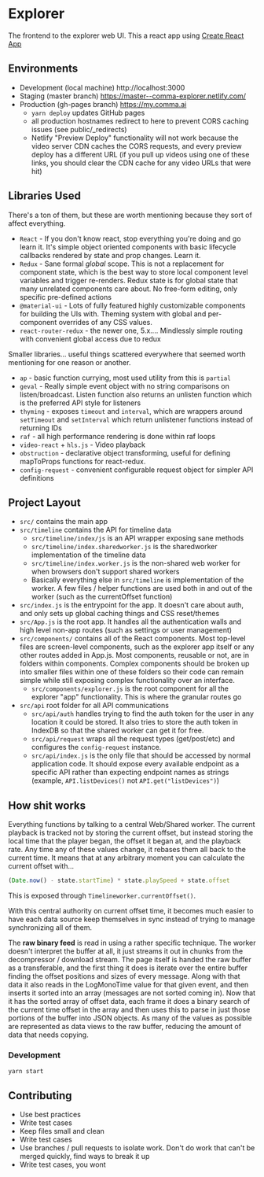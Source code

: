 # Explorer
The frontend to the explorer web UI. This a react app using [Create React App](https://github.com/facebookincubator/create-react-app)

## Environments
 * Development (local machine) http://localhost:3000
 * Staging (master branch) https://master--comma-explorer.netlify.com/
 * Production (gh-pages branch) https://my.comma.ai
   * `yarn deploy` updates GitHub pages
   * all production hostnames redirect to here to prevent CORS caching issues (see public/_redirects)
   * Netlify "Preview Deploy" functionality will not work because the video server CDN caches the CORS requests, and every preview deploy has a different URL (if you pull up videos using one of these links, you should clear the CDN cache for any video URLs that were hit)

## Libraries Used
There's a ton of them, but these are worth mentioning because they sort of affect everything.

 * `React` - If you don't know react, stop everything you're doing and go learn it. It's simple object oriented components with basic lifecycle callbacks rendered by state and prop changes. Learn it.
 * `Redux` - Sane formal *global* scope. This is not a replacement for component state, which is the best way to store local component level variables and trigger re-renders. Redux state is for global state that many unrelated components care about. No free-form editing, only specific pre-defined actions
 * `@material-ui` - Lots of fully featured highly customizable components for building the UIs with. Theming system with global and per-component overrides of any CSS values. 
 * `react-router-redux` - the newer one, 5.x.... Mindlessly simple routing with convenient global access due to redux

Smaller libraries... useful things scattered everywhere that seemed worth mentioning for one reason or another.
* `ap` - basic function currying, most used utility from this is `partial`
* `geval` - Really simple event object with no string comparisons on listen/broadcast. Listen function also returns an unlisten function which is the preferred API style for listeners
* `thyming` - exposes `timeout` and `interval`, which are wrappers around `setTimeout` and `setInterval` which return unlistener functions instead of returning IDs
* `raf` - all high performance rendering is done within raf loops
* `video-react` + `hls.js` - Video playback
* `obstruction` - declarative object transforming, useful for defining mapToProps functions for react-redux.
* `config-request` - convenient configurable request object for simpler API definitions

## Project Layout

 * `src/` contains the main app
 * `src/timeline` contains the API for timeline data
   * `src/timeline/index/js` is an API wrapper exposing sane methods
   * `src/timeline/index.sharedworker.js` is the sharedworker implementation of the timeline data
   * `src/timeline/index.worker.js` is the non-shared web worker for when browsers don't support shared workers
   * Basically everything else in `src/timeline` is implementation of the worker. A few files / helper functions are used both in and out of the worker (such as the currentOffset function)
 * `src/index.js` is the entrypoint for the app. It doesn't care about auth, and only sets up global caching things and CSS reset/themes
 * `src/App.js` is the root app. It handles all the authentication walls and high level non-app routes (such as settings or user management)
 * `src/components/` contains all of the React components. Most top-level files are screen-level components, such as the explorer app itself or any other routes added in App.js. Most components, reusable or not, are in folders within components. Complex components should be broken up into smaller files within one of these folders so their code can remain simple while still exposing complex functionality over an interface.
   * `src/components/explorer.js` is the root component for all the explorer "app" functionality. This is where the granular routes go
 * `src/api` root folder for all API communications
   * `src/api/auth` handles trying to find the auth token for the user in any location it could be stored. It also tries to store the auth token in IndexDB so that the shared worker can get it for free.
   * `src/api/request` wraps all the request types (get/post/etc) and configures the `config-request` instance.
   * `src/api/index.js` is the only file that should be accessed by normal application code. It should expose every available endpoint as a specific API rather than expecting endpoint names as strings (example, `API.listDevices()` not `API.get("listDevices")`)

## How shit works
Everything functions by talking to a central Web/Shared worker. The current playback is tracked not by storing the current offset, but instead storing the local time that the player began, the offset it began at, and the playback rate. Any time any of these values change, it rebases them all back to the current time. It means that at any arbitrary moment you can calculate the current offset with...
```js
(Date.now() - state.startTime) * state.playSpeed + state.offset
```
This is exposed through `Timelineworker.currentOffset()`.

With this central authority on current offset time, it becomes much easier to have each data source keep themselves in sync instead of trying to manage synchronizing all of them.

The **raw binary feed** is read in using a rather specific technique. The worker doesn't interpret the buffer at all, it just streams it out in chunks from the decompressor / download stream. The page itself is handed the raw buffer as a transferable, and the first thing it does is iterate over the entire buffer finding the offset positions and sizes of every message. Along with that data it also reads in the LogMonoTime value for that given event, and then inserts it sorted into an array (messages are not sorted coming in). Now that it has the sorted array of offset data, each frame it does a binary search of the current time offset in the array and then uses this to parse in just those portions of the buffer into JSON objects. As many of the values as possible are represented as data views to the raw buffer, reducing the amount of data that needs copying.


### Development
`yarn start`

## Contributing

 * Use best practices
 * Write test cases
 * Keep files small and clean
 * Write test cases
 * Use branches / pull requests to isolate work. Don't do work that can't be merged quickly, find ways to break it up
 * Write test cases, you wont
